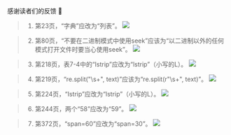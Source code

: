 感谢读者们的反馈 🙏

> 1. 第23页，“字典”应改为“列表”。
![](https://upload-images.jianshu.io/upload_images/7178691-045e2e09b485b284.png?imageMogr2/auto-orient/strip%7CimageView2/2/w/1240)

> 2. 第80页，“不要在二进制模式中使用seek”应该为“以二进制以外的任何模式打开文件时要当心使用seek”。
![](https://upload-images.jianshu.io/upload_images/7178691-cff80480c6516674.png?imageMogr2/auto-orient/strip%7CimageView2/2/w/1240)

> 3. 第218页，表7-4中的“Istrip”应改为“lstrip”（小写的L）。
![](https://upload-images.jianshu.io/upload_images/7178691-cca97e1fcbf2876e.png?imageMogr2/auto-orient/strip%7CimageView2/2/w/1240)

> 4. 第219页，“re.split("\s+", text)”应该为“re.split(r"\s+", text)”。
![](https://upload-images.jianshu.io/upload_images/7178691-31cc71f981320a4c.png?imageMogr2/auto-orient/strip%7CimageView2/2/w/1240)

> 5. 第224页，“Istrip”应改为“lstrip”（小写的L）。
![](https://upload-images.jianshu.io/upload_images/7178691-520f52b1831dafcf.png?imageMogr2/auto-orient/strip%7CimageView2/2/w/1240)


> 6. 第244页，两个“58”应改为“59”。
![](https://upload-images.jianshu.io/upload_images/7178691-653bf7b1e01be871.png?imageMogr2/auto-orient/strip%7CimageView2/2/w/1240)

> 7. 第372页，“span=60”应改为“span=30”。
![](https://upload-images.jianshu.io/upload_images/7178691-7f6e9e2a1cbcc43b.png?imageMogr2/auto-orient/strip%7CimageView2/2/w/1240)
